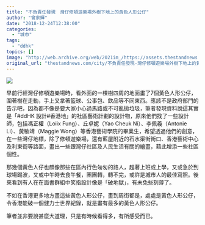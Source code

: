 ```yaml
---
title: "不負責任發現　灣仔修頓遊樂場外樹下地上的黃色人形公仔"
author: "曾家輝"
date: "2018-12-24T12:38:00"
categories:
  - "城市"
tags:
  - "ddhk"
topics: []
image: "http://web.archive.org/web/2021im_/https://assets.thestandnews.com/media/photos/48406864_297087177602860_68982685216800768_n_XJVve.jpg"
original_url: "thestandnews.com/city/不負責任發現-灣仔修頓遊樂場外樹下地上的黃色人形公仔"
---
```

![](http://web.archive.org/web/2021im_/https://assets.thestandnews.com/media/photos/48406864_297087177602860_68982685216800768_n_XJVve.jpg)

早前行經灣仔修頓遊樂場時，看外面的一棵樹四周的地面畫了7個黃色人形公仔，圍著樹在走動，手上又拿著籃球、公事包、飲品等不同東西。應該不是政府部門的告示吧，因為都不像是要大家小心過馬路或不可亂拋垃圾，筆者發現資料說這其實是「#ddHK 設計#香港地」的社區藝術計劃的設計物，原來他們找了一些設計師，包括馮正權（Loiix Fung）、丘卓妮（Yao Cheuk Ni）、李佩羲（Antonie Li）、黃敏靖（Maggie Wong）等香港藝術學院的畢業生，希望透過他們的創意，在一些灣仔地標，除了修頓遊樂場，還有藍屋附近的石水渠街街口、香港藝術中心及利東街等路面，畫出一些跟灣仔社區及人民生活有關的繪畫，藉此增添一些社區個性。

那幾個黃色人仔也頗像那些在區內行色匆匆的路人，趕著上班或上學，又或急於到球場踢波，又或中午時去食午餐，團團轉，轉不完，或許是城市人的最佳寫照。後來看到有人在在面書群組中笑指設計像是「破地獄」，有未免些刻薄了。

不如在香港更多地方畫這些黃色人形公仔，畫到周街都是，處處是黃色人形公仔，令香港能破一個健力士世界紀錄，就是畫有最多的黃色人形公仔。

筆者並非要說甚麼大道理，只是有時候看得多，有所感受而已。
